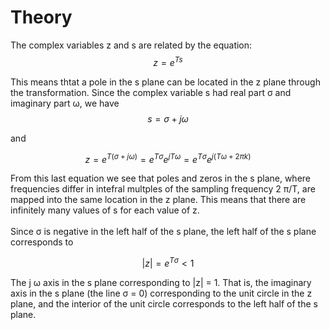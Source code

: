 # Theory

The complex variables z and s are related by the equation: <br>
$$ z = e^{Ts} \tag{1} $$

This means thtat a pole in the s plane can be located in the z plane through the transformation. 
Since the complex variable s had real part &sigma; and imaginary part &omega;, we have
$$ s = \sigma + j \omega \tag{2} $$  

and

$$ z = e^{T(\sigma +j \omega)} = e^{T \sigma} e^{jT \omega} = e^{T \sigma} e^{j(T \omega + 2 \pi k)} \tag{3} $$

From this last equation we see that poles and zeros in the s plane, where frequencies differ in intefral multples of the sampling frequency 2 &pi;/T, are mapped into the same location in the z plane.
This means that there are infinitely many values of s for each value of z.<br><br>
Since &sigma; is negative in the left half of the s plane, the left half of the s plane corresponds to <br>

$$ |z| = e^{T \sigma} \lt 1 \tag{4} $$

The j &omega; axis in the s plane corresponding to |z| = 1. That is, the imaginary axis in the s plane (the line &sigma; = 0) corresponding to the unit circle in the z plane, and the interior of the unit circle corresponds to the left half of the s plane.




<script id="MathJax-script" async src="https://cdn.jsdelivr.net/npm/mathjax@3/es5/tex-mml-chtml.js"></script>